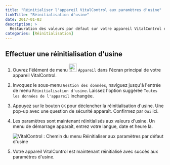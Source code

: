 ```yaml
---
title: "Réinitialiser l'appareil VitalControl aux paramètres d'usine"
linkTitle: "Réinitialisation d'usine"
date: 2017-01-03
description: >
  Restauration des valeurs par défaut sur votre appareil VitalControl en effectuant une réinitialisation d'usine.
categories: [Réinitialisation]
---
```

## Effectuer une réinitialisation d'usine

1. Ouvrez l'élément de menu <img src="/icons/device.svg" width="25" align="bottom" alt="Appareil" /> `Appareil` dans l'écran principal de votre appareil VitalControl.

1. Invoquez le sous-menu `Gestion des données`, naviguez jusqu'à l'entrée de menu `Réinitialisation d'usine`. Laissez l'option suggérée `Toutes les données de l'appareil` inchangée.

1. Appuyez sur le bouton `OK` pour déclencher la réinitialisation d'usine. Une pop-up avec une question de sécurité apparaît. Confirmez par `Oui` ici.

1. Les paramètres sont maintenant réinitialisés aux valeurs d'usine. Un menu de démarrage apparaît, entrez votre langue, date et heure là.

   ![VitalControl : Chemin du menu Réinitialiser aux paramètres par défaut d'usine](../images/resetdevice.png "Réinitialisation aux paramètres d'usine")

6. Votre appareil VitalControl est maintenant réinitialisé avec succès aux paramètres d'usine.
